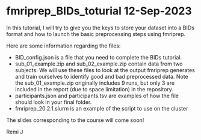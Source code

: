 # fmriprep_BIDs_toturial 12-Sep-2023
In this tutorial, I will try to give you the keys to store your dataset into a BIDs format and how to launch the basic preprocessing steps using fmriprep.

Here are some information regarding the files:
- BID_config.json is a file that you need to complete the BIDs tutorial.
- sub_01_example.zip and sub_02_example.zip contain data from two subjects. We will use these files to look at the output fmriprep generates and train ourselves to identify good and bad preprocessed data. Note the sub_01_example.zip originally includes 9 runs, but only 3 are included in the report (due to space limitation) in the repository.
- participants.json and participants.tsv are examples of how the file should look in your final folder.
- fmriprep_20.2.1.slurm is an example of the script to use on the cluster


The slides corresponding to the course will come soon!

Remi J


